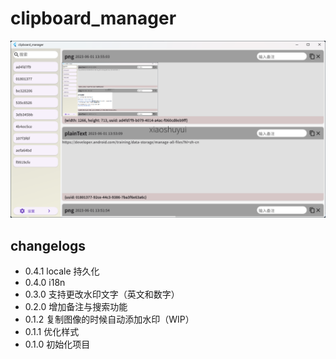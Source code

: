 # clipboard_manager

![image-20230601135617455](./images/image-20230601135617455.png)

## changelogs

* 0.4.1 locale 持久化
* 0.4.0 i18n
* 0.3.0 支持更改水印文字（英文和数字）
* 0.2.0 增加备注与搜索功能
* 0.1.2 复制图像的时候自动添加水印（WIP）
* 0.1.1 优化样式
* 0.1.0 初始化项目
